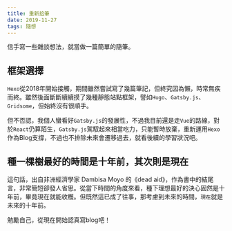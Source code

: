 ```yaml
---
title: 重新拾筆
date: 2019-11-27
tags: 隨想
---
```

信手寫一些雜談想法，就當做一篇簡單的隨筆。
<!--more-->
## 框架選擇
`Hexo`從2018年開始接觸，期間雖然嘗試寫了幾篇筆記，但終究因為懶，時常無疾而終。雖然後面斷斷續續摸了幾種靜態站點框架，譬如`Hugo`、`Gatsby.js`、`Gridsome`，但始終沒有很順手。

但不否認，我個人蠻看好`Gatsby.js`的發展性，不過我目前還是走`Vue`的路線，對於`React`仍算陌生，`Gatsby.js`駕馭起來相當吃力，只能暫時放棄，重新運用`Hexo`作為Blog支撐，不過也不排除未來會遷移過去，就看後續的學習狀況吧。

## 種一棵樹最好的時間是十年前，其次則是現在
這句話，出自非洲經濟學家 Dambisa Moyo 的《dead aid》，作為書中的結尾言，非常簡短卻發人省思。從當下時間的角度來看，種下理想最好的決心固然是十年前，畢竟現在就能收穫。但既然這已成了往事，那考慮到未來的時間，`現在`就是未來的十年前。

勉勵自己，從現在開始認真寫blog吧！


